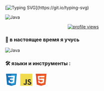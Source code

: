 [![Typing SVG](https://readme-typing-svg.herokuapp.com?font=Fira+Code&size=24&pause=1000&color=000000&background=20EFFF00&center=&vCenter=&repeat=&width=435&lines=%D0%9F%D1%80%D0%B8%D0%B2%D0%B5%D1%82+%D0%B2%D1%81%D0%B5%D0%BC%2C+%D0%BC%D0%B5%D0%BD%D1%8F+%D0%B7%D0%BE%D0%B2%D1%83%D1%82+%D0%98%D1%80%D0%B8%D0%BD%D0%B0!)](https://git.io/typing-svg)
 
 <img src="https://media.giphy.com/media/pWhWtKdqwOAco/giphy.gif" title="Java" alt="Java" width="1200" height="200"/>&nbsp;

<div id="badges" align="center">
  <a href="https://github.com/i-suslova">
  <img src="https://komarev.com/ghpvc/?username=i-suslova&style=flat-square&color=0000FF&style=for-the-badge" alt="profile views"/>
  </a>
</div>


 ### 🌱 в настоящее время я учусь 
 <img src="https://cdn.glitch.global/371d6ff2-fab3-4306-971c-a2d175ffed45/svg%20yandex.svg?v=1679773983083"  title="яндекс практикум svg" alt="Java" width="200" height="80"/>&nbsp;

### :hammer_and_wrench: языки и инструменты :
<div>
  <img src="https://github.com/devicons/devicon/blob/master/icons/css3/css3-original.svg" title="Java" alt="Java" width="40" height="40"/>&nbsp;
  <img src="https://github.com/devicons/devicon/blob/master/icons/javascript/javascript-original.svg" title="Java" alt="Java" width="40" height="40"/>&nbsp;
  <img src="https://github.com/devicons/devicon/blob/master/icons/html5/html5-original.svg" title="Java" alt="Java" width="40" height="40"/>&nbsp;
</div>





<!--
**i-suslova/i-suslova** is a ✨ _special_  repository because its `README.md` (this file) appears on your GitHub profile.

![](https://hit.yhype.me/github/profile?user_id=117917258)


Для сброса счетчика вам необходимо войти в сервис Y HÎPE, после чего вы сможете сбросить счетчик на https://yhype.me/ghpvc страница.


